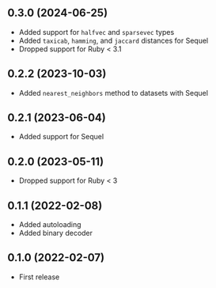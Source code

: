 ## 0.3.0 (2024-06-25)

- Added support for `halfvec` and `sparsevec` types
- Added `taxicab`, `hamming`, and `jaccard` distances for Sequel
- Dropped support for Ruby < 3.1

## 0.2.2 (2023-10-03)

- Added `nearest_neighbors` method to datasets with Sequel

## 0.2.1 (2023-06-04)

- Added support for Sequel

## 0.2.0 (2023-05-11)

- Dropped support for Ruby < 3

## 0.1.1 (2022-02-08)

- Added autoloading
- Added binary decoder

## 0.1.0 (2022-02-07)

- First release
